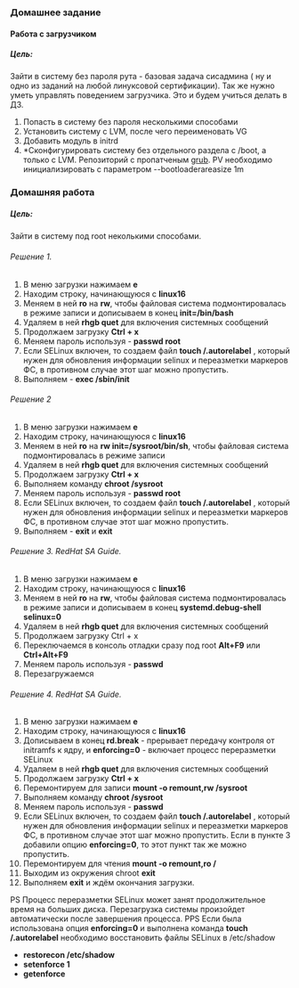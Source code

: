 ### Домашнее задание
#### Работа с загрузчиком
##### Цель:
  Зайти в систему без пароля рута - базовая задача сисадмина ( ну и одно из заданий на любой линуксовой сертификации). Так же нужно уметь управлять поведением загрузчика. Это и будем учиться делать в ДЗ.

1. Попасть в систему без пароля несколькими способами
2. Установить систему с LVM, после чего переименовать VG
3. Добавить модуль в initrd
4. *Сконфигурировать систему без отдельного раздела с /boot, а только с LVM. Репозиторий с пропатченым [grub](https://yum.rumyantsev.com/centos/7/x86_64/). PV необходимо инициализировать с параметром --bootloaderareasize 1m

### Домашняя работа

##### Цель:
  Зайти в систему под root неколькими способами.

###### Решение 1.

1. В меню загрузки нажимаем **e**
2. Находим строку, начинающуюся с **linux16**
3. Меняем в ней **ro** на **rw**, чтобы файловая система подмонтировалась в режиме записи и дописываем в конец **init=/bin/bash**
4. Удаляем в ней **rhgb quet** для включения системных сообщений
5. Продолжаем загрузку **Ctrl + x**
6. Меняем пароль используя - **passwd root**
7. Если SELinux включен, то создаем файл **touch /.autorelabel** , который нужен для обновления информации selinux и переазметки маркеров ФС, в противном случае этот шаг можно пропустить.
8. Выполняем - **exec /sbin/init**

###### Решение 2

1. В меню загрузки нажимаем **e**
2. Находим строку, начинающуюся с **linux16**
3. Меняем в ней **ro** на **rw init=/sysroot/bin/sh**, чтобы файловая система подмонтировалась в режиме записи
4. Удаляем в ней **rhgb quet** для включения системных сообщений
5. Продолжаем загрузку **Ctrl + x**
6. Выполняем команду **chroot /sysroot**
7. Меняем пароль используя - **passwd root**
8. Если SELinux включен, то создаем файл **touch /.autorelabel** , который нужен для обновления информации selinux и переазметки маркеров ФС, в противном случае этот шаг можно пропустить.
9. Выполняем - **exit** и **exit**

###### Решение 3. RedHat SA Guide.

1. В меню загрузки нажимаем **e**
2. Находим строку, начинающуюся с **linux16**
3. Меняем в ней **ro** на **rw**, чтобы файловая система подмонтировалась в режиме записи и дописываем в конец **systemd.debug-shell selinux=0**
4. Удаляем в ней **rhgb quet** для включения системных сообщений
5. Продолжаем загрузку Ctrl + x
6. Переключаемся в консоль отладки сразу под root **Alt+F9** или **Ctrl+Alt+F9**
7. Меняем пароль используя - **passwd**
8. Перезагружаемся

###### Решение 4. RedHat SA Guide.

1. В меню загрузки нажимаем **e**
2. Находим строку, начинающуюся с **linux16**
3. Дописываем в конец **rd.break** - прерывает передачу контроля от initramfs к ядру, и **enforcing=0** - включает процесс переразметки SELinux  
4. Удаляем в ней **rhgb quet** для включения системных сообщений
5. Продолжаем загрузку **Ctrl + x**
6. Перемонтируем для записи **mount -o remount,rw /sysroot**
7. Выполняем команду **chroot /sysroot**
8. Меняем пароль используя - **passwd**
8. Если SELinux включен, то создаем файл **touch /.autorelabel** , который нужен для обновления информации selinux и переазметки маркеров ФС, в противном случае этот шаг можно пропустить. Если в пункте 3 добавили опцию **enforcing=0**, то этот пункт так же можно пропустить.
9. Перемонтируем для чтения **mount -o remount,ro /**
10. Выходим из окружения chroot **exit**
11. Выполняем **exit** и ждём окончания загрузки.


PS  Процесс переразметки SELinux может занят продолжительное время на больших диска. Перезагрузка системы произойдет автоматически после завершения процесса.
PPS Если была использована опция **enforcing=0** и выполнена команда **touch /.autorelabel** необходимо восстановить файлы SELinux в /etc/shadow

- **restorecon /etc/shadow**
- **setenforce 1**
- **getenforce**

